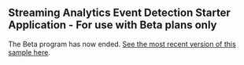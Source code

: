 ## Streaming Analytics Event Detection Starter Application - For use with Beta plans only
The Beta program has now ended. [See the most recent version of this sample here](https://github.com/IBMStreams/samples/tree/main/QuickStart/EventDetectionV2).
